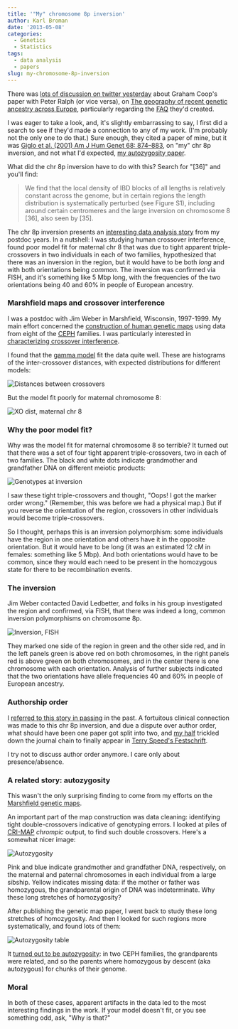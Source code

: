 ```yaml
---
title: '"My" chromosome 8p inversion'
author: Karl Broman
date: '2013-05-08'
categories:
  - Genetics
  - Statistics
tags:
  - data analysis
  - papers
slug: my-chromosome-8p-inversion
---
```


There was [lots of discussion on twitter yesterday](https://twitter.com/Graham_Coop/status/331882743900303360) about Graham Coop's paper with Peter Ralph (or vice versa), on [The geography of recent genetic ancestry across Europe](http://www.plosbiology.org/article/info%3Adoi%2F10.1371%2Fjournal.pbio.1001555), particularly regarding the [FAQ](http://gcbias.org/european-genealogy-faq/) they'd created.

I was eager to take a look, and, it's slightly embarrassing to say, I first did a search to see if they'd made a connection to any of my work. (I'm probably not the only one to do that.) Sure enough, they cited a paper of mine, but it was [Giglo et al. (2001) Am J Hum Genet 68: 874–883](http://www.ncbi.nlm.nih.gov/pubmed/11231899), on "my" chr 8p inversion, and not what I'd expected, [my autozygosity paper](http://www.ncbi.nlm.nih.gov/pubmed/10577902).

What did the chr 8p inversion have to do with this?  Search for "[36]" and you'll find:

<blockquote>
We find that the local density of IBD blocks of all lengths is relatively constant across the genome, but in certain regions the length distribution is systematically perturbed (see Figure S1), including around certain centromeres and the large inversion on chromosome 8 [36], also seen by [35].
</blockquote>

The chr 8p inversion presents an [interesting data analysis story](http://www.biostat.wisc.edu/~kbroman/publications/inversion.pdf) from my postdoc years.  In a nutshell: I was studying human crossover interference, found poor model fit for maternal chr 8 that was due to tight apparent triple-crossovers in two individuals in each of two families, hypothesized that there was an inversion in the region, but it would have to be both _long_ and with both orientations being _common_. The inversion was confirmed via FISH, and it's something like 5 Mbp long, with the frequencies of the two orientations being 40 and 60% in people of European ancestry.

<!-- more -->

### Marshfield maps and crossover interference

I was a postdoc with Jim Weber in Marshfield, Wisconsin, 1997-1999.  My main effort concerned the [construction of human genetic maps](http://www.ncbi.nlm.nih.gov/pubmed/9718341) using data from eight of the [CEPH](http://www.cephb.fr/en/cephdb/) families.  I was particularly interested in [characterizing crossover interference](http://www.ncbi.nlm.nih.gov/pubmed/10801387).

I found that the [gamma model](http://www.ncbi.nlm.nih.gov/pubmed/7713406) fit the data quite well.  These are histograms of the inter-crossover distances, with expected distributions for different models:

![Distances between crossovers](http://kbroman.files.wordpress.com/2013/05/xodist.jpg)

But the model fit poorly for maternal chromosome 8:

![XO dist, maternal chr 8](http://kbroman.files.wordpress.com/2013/05/xodist_chr8mat.jpg)

### Why the poor model fit?

Why was the model fit for maternal chromosome 8 so terrible?  It turned out that there was a set of four tight apparent triple-crossovers, two in each of two families.  The black and white dots indicate grandmother and grandfather DNA on different meiotic products:

![Genotypes at inversion](http://kbroman.files.wordpress.com/2013/05/inversion_genotypes.jpg)

I saw these tight triple-crossovers and thought, "Oops!  I got the marker order wrong." (Remember, this was before we had a physical map.)  But if you reverse the orientation of the region, crossovers in other individuals would become triple-crossovers.

So I thought, perhaps this is an inversion polymorphism: some individuals have the region in one orientation and others have it in the opposite orientation.  But it would have to be long (it was an estimated 12 cM in females: something like 5 Mbp).  And both orientations would have to be common, since they would each need to be present in the homozygous state for there to be recombination events.

### The inversion

Jim Weber contacted David Ledbetter, and folks in his group investigated the region and confirmed, via FISH, that there was indeed a long, common inversion polymorphisms on chromosome 8p.

![Inversion, FISH](http://kbroman.files.wordpress.com/2013/05/inversion_fish.jpg)

They marked one side of the region in green and the other side red, and in the left panels green is above red on both chromosomes, in the right panels red is above green on both chromosomes, and in the center there is one chromosome with each orientation.  Analysis of further subjects indicated that the two orientations have allele frequencies 40 and 60% in people of European ancestry.

### Authorship order

I [referred to this story in passing](http://kbroman.org/blog/2012/04/27/positive-comments-on-peer-review/) in the past.  A fortuitous clinical connection was made to this chr 8p inversion, and due a dispute over author order, what should have been one paper got split into two, and [my half](http://www.biostat.wisc.edu/~kbroman/publications/inversion.pdf) trickled down the journal chain to finally appear in [Terry Speed's Festschrift](http://projecteuclid.org/DPubS?service=UI&version=1.0&verb=Display&page=toc&handle=euclid.lnms/1215091126).

I try not to discuss author order anymore.  I care only about presence/absence.

### A related story: autozygosity

This wasn't the only surprising finding to come from my efforts on the [Marshfield genetic maps](http://research.marshfieldclinic.org/genetics/GeneticResearch/compMaps.asp).

An important part of the map construction was data cleaning: identifying tight double-crossovers indicative of genotyping errors.  I looked at piles of [CRI-MAP](http://compgen.rutgers.edu/old/multimap/crimap/) _chrompic_ output, to find such double crossovers.  Here's a somewhat nicer image:

![Autozygosity](http://kbroman.files.wordpress.com/2013/05/autozygosity.png)

Pink and blue indicate grandmother and grandfather DNA, respectively, on the maternal and paternal chromosomes in each individual from a large sibship.  Yellow indicates missing data: if the mother or father was homozygous, the grandparental origin of DNA was indeterminate.  Why these long stretches of homozygosity?

After publishing the genetic map paper, I went back to study these long stretches of homozygosity. And then I looked for such regions more systematically, and found lots of them:

![Autozygosity table](http://kbroman.files.wordpress.com/2013/05/autozyg_table.jpg)

It [turned out to be autozygosity](http://www.ncbi.nlm.nih.gov/pubmed/10577902): in two CEPH families, the grandparents were related, and so the parents where homozygous by descent (aka autozygous) for chunks of their genome.

### Moral

In both of these cases, apparent artifacts in the data led to the most interesting findings in the work. If your model doesn't fit, or you see something odd, ask, "Why is that?"

